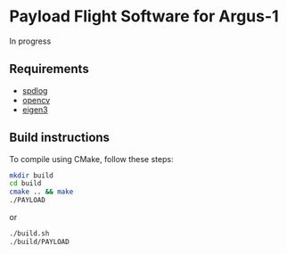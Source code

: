 # Payload Flight Software for Argus-1

In progress

## Requirements

- [spdlog](https://github.com/gabime/spdlog)
- [opencv](https://docs.opencv.org/4.x/d7/d9f/tutorial_linux_install.html?ref=wasyresearch.com)
- [eigen3](http://eigen.tuxfamily.org/index.php?title=Main_Page#Download)


## Build instructions

To compile using CMake, follow these steps: 

```bash
mkdir build
cd build
cmake .. && make
./PAYLOAD
```

or 

```bash
./build.sh
./build/PAYLOAD
```